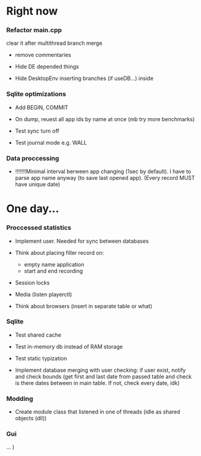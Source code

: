 # Right now

### Refactor main.cpp 
clear it after multithread branch merge

- remove commentaries

- Hide DE depended things

- Hide DesktopEnv inserting branches (if useDB...) inside 

### Sqlite optimizations

- Add BEGIN, COMMIT

- On dump, reuest all app ids by name at once (mb try more benchmarks)

- Test sync turn off

- Test journal mode e.g. WALL

### Data proccessing

- !!!!!!!Minimal interval berween app changing (1sec by default). I have to parse app name anyway (to save last opened app). (Every record MUST have unique date)

# One day...

### Proccessed statistics

- Implement user. Needed for sync between databases

- Think about placing filler record on: 
    - empty name application
    - start and end recording

- Session locks

- Media (listen playerctl)

- Think about browsers (insert in separate table or what)

### Sqlite 

- Test shared cache 

- Test in-memory db instead of RAM storage

- Test static typization

- Implement database merging with user checking: if user exist, notify and check bounds (get first and last date from passed table and check is there dates between in main table. If not, check every date, idk)

### Modding

- Create module class that listened in one of threads (idle as shared objects (dll))

### Gui

... )
